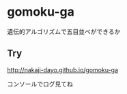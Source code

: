gomoku-ga
=========

遺伝的アルゴリズムで五目並べができるか


## Try
http://nakaji-dayo.github.io/gomoku-ga

コンソールでログ見てね
